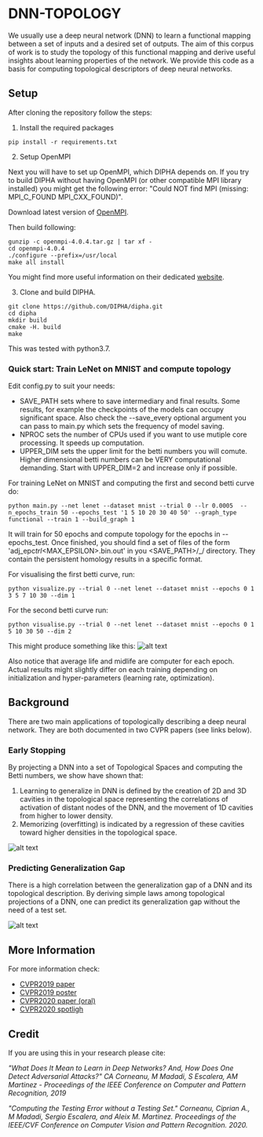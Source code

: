 # DNN-TOPOLOGY

We usually use a deep neural network (DNN) to learn a functional mapping between a set of inputs and a desired set of outputs. The aim of this corpus of work is to study the topology of this functional mapping and derive useful insights about learning properties of the network. We provide this code as a basis for computing topological descriptors of deep neural networks.

## Setup

After cloning the repository follow the steps:

1. Install the required packages

```
pip install -r requirements.txt
```

2. Setup OpenMPI

Next you will have to set up OpenMPI, which DIPHA depends on. If you try to build DIPHA without
having OpenMPI (or other compatible MPI library installed) you might get the
following error: "Could NOT find MPI (missing: MPI_C_FOUND MPI_CXX_FOUND)".

Download latest version of [OpenMPI](https://www.open-mpi.org/software/ompi/v4.0/).

Then build following:

```
gunzip -c openmpi-4.0.4.tar.gz | tar xf -
cd openmpi-4.0.4
./configure --prefix=/usr/local
make all install
```

You might find more useful information on their dedicated [website](https://www.open-mpi.org/faq/?category=building#easy-build).  

3. Clone and build DIPHA.

```
git clone https://github.com/DIPHA/dipha.git
cd dipha
mkdir build
cmake -H. build
make
```

This was tested with python3.7.

### Quick start: Train LeNet on MNIST and compute topology

Edit config.py to suit your needs:
- SAVE_PATH sets where to save intermediary and final results. Some results, for example the checkpoints of the models can occupy significant space. Also check the --save_every optional argument you can pass to main.py which sets the frequency of model saving.  
- NPROC sets the number of CPUs used if you want to use mutiple core processing. It speeds up computation.
- UPPER_DIM sets the upper limit for the betti numbers you will comute. Higher dimensional betti numbers can be VERY computational demanding. Start with UPPER_DIM=2 and increase only if possible.

For training LeNet on MNIST and computing the first and second betti curve do:

```
python main.py --net lenet --dataset mnist --trial 0 --lr 0.0005  --n_epochs_train 50 --epochs_test '1 5 10 20 30 40 50' --graph_type functional --train 1 --build_graph 1
```

It will train for 50 epochs and compute topology for the epochs in --epochs_test.
Once finished, you should find a set of files of the form 'adj_epc<EPC>_trl<TRIAL>_<MAX_EPSILON>.bin.out'
in you <SAVE_PATH>/<NETWORK>_<DATASET>/ directory. They contain the persistent homology
results in a specific format.

For visualising the first betti curve, run:

```
python visualize.py --trial 0 --net lenet --dataset mnist --epochs 0 1 3 5 7 10 30 --dim 1

```

For the second betti curve run:
```
python visualise.py --trial 0 --net lenet --dataset mnist --epochs 0 1 5 10 30 50 --dim 2  
```

This might produce something like this:
![alt text](https://github.com/cipriancorneanu/dnn-topology/blob/master/art/betti.png)


Also notice that average life and midlife are computer for each epoch.
Actual results might slightly differ on each training depending on initialization
and hyper-parameters (learning rate, optimization).


## Background

There are two main applications of topologically describing a deep neural network. They are both documented in two CVPR papers (see links below).  


### Early Stopping
By projecting a DNN into a set of Topological Spaces and computing the Betti numbers, we show have shown that:

1. Learning to generalize in DNN is defined by the creation of 2D and 3D cavities in the topological space representing the correlations of activation of distant nodes of the DNN, and the movement of 1D cavities from higher to lower density.
2. Memorizing (overfitting) is indicated by a regression of these cavities toward higher densities in the topological space.

![alt text](https://github.com/cipriancorneanu/dnn-topology/blob/master/art/overview.png)


### Predicting Generalization Gap
There is a high correlation between the generalization gap of a DNN and its topological description. By deriving simple laws among topological projections of a DNN, one can predict its generalization gap without the need of a test set.

![alt text](https://github.com/cipriancorneanu/dnn-topology/blob/master/art/overview_cvpr2020.png)


## More Information
For more information check:
* [CVPR2019 paper](http://openaccess.thecvf.com/content_CVPR_2019/papers/Corneanu_What_Does_It_Mean_to_Learn_in_Deep_Networks_And_CVPR_2019_paper.pdf)
* [CVPR2019 poster](https://cipriancorneanu.github.io/files/corneanu2019what_poster.pdf)
* [CVPR2020 paper (oral)](http://openaccess.thecvf.com/content_CVPR_2020/papers/Corneanu_Computing_the_Testing_Error_Without_a_Testing_Set_CVPR_2020_paper.pdf)
* [CVPR2020 spotligh](https://youtu.be/XuDU--076VA)

## Credit
If you are using this in your research please cite:

*"What Does It Mean to Learn in Deep Networks? And, How Does One Detect Adversarial Attacks?"
CA Corneanu, M Madadi, S Escalera, AM Martinez - Proceedings of the IEEE Conference on Computer and Pattern Recognition, 2019*

*"Computing the Testing Error without a Testing Set." Corneanu, Ciprian A., M Madadi, Sergio Escalera, and Aleix M. Martinez. Proceedings of the IEEE/CVF Conference on Computer Vision and Pattern Recognition. 2020.*
